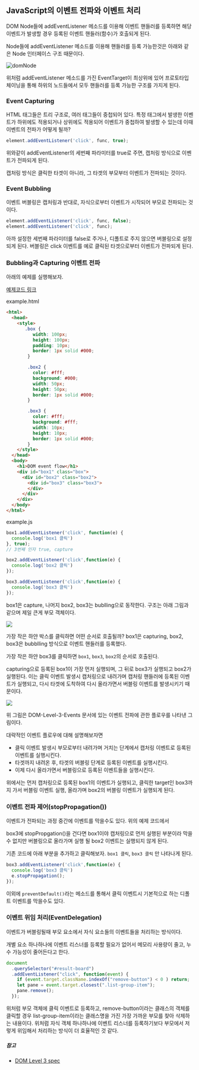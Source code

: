 ## JavaScript의 이벤트 전파와 이벤트 처리

DOM Node들에 addEventListener 메소드를 이용해 이벤트 핸들러를 등록하면 해당 이벤트가 발생할 경우 등록된 이벤트 핸들러(함수)가 호출되게 된다.

Node들에 addEventListener 메소드를 이용해 핸들러를 등록 가능한것은 아래와 같은 Node 인터페이스 구조 때문이다.

![domNode](/assets/images/js/domNode.png)

위처럼 addEventListener 메소드를 가진 EventTarget이 최상위에 있어 프로토타입 체이닝을 통해 하위의 노드들에서 모두 핸들러를 등록 가능한 구조를 가지게 된다.

### Event Capturing

HTML 태그들은 트리 구조로, 여러 태그들이 중첩되어 있다. 특정 태그에서 발생한 이벤트가 하위에도 적용되거나 상위에도 적용되어 이벤트가 중첩하여 발생할 수 있는데 이때 이벤트의 전파가 어떻게 될까?

```javascript
element.addEventListener('click', func, true);
```

위와같이 addEventListener의 세번째 파라미터를 true로 주면, 캡처링 방식으로 이벤트가 전파되게 된다.

캡처링 방식은 클릭한 타겟이 아니라, 그 타겟의 부모부터 이벤트가 전파되는 것이다.

### Event Bubbling

이벤트 버블링은 캡처링과 반대로, 자식으로부터 이벤트가 시작되어 부모로 전파되는 것이다.

```javascript
element.addEventListener('click', func, false);
element.addEventListener('click', func);
```

아까 설정한 세번째 파라미터를 false로 주거나, 디폴트로 주지 않으면 버블링으로 설정되게 된다. 버블링은 click 이벤트를 예로 클릭된 타겟으로부터 이벤트가 전파되게 된다.

### Bubbling과 Capturing 이벤트 전파

아래의 예제를 실행해보자.

[예제코드 링크](https://codepen.io/tramyu/pen/eVXQBq?editors=1111)

example.html

```html
<html>
  <head> 
    <style>
       .box {
          width: 100px;
          height: 100px;
          padding: 10px;
          border: 1px solid #000;
        }

        .box2 {
          color: #fff;
          background: #000;
          width: 50px;
          height: 50px;
          border: 1px solid #000;
        }

        .box3 {
          color: #fff;
          background: #fff;
          width: 10px;
          height: 10px;
          border: 1px solid #000;
        }
    </style>
  </head>
  <body>
    <h1>DOM event flow</h1>
    <div id="box1" class="box">
      <div id="box2" class="box2">
        <div id="box3" class="box3">
        </div>
      </div>
    </div>
  </body>
</html>
```

example.js

```javascript
box1.addEventListener('click', function(e) {
  console.log('box1 클릭')
}, true);
// 3번째 인자 true, capture

box2.addEventListener('click',function(e) {
  console.log('box2 클릭')
});

box3.addEventListener('click',function(e) {
  console.log('box3 클릭')
});
```

box1은 capture, 나머지 box2, box3는 bublling으로 동작한다. 구조는 아래 그림과 같으며 제일 큰게 부모 객체이다.

![](/assets/images/js/event.png)

가장 작은 하얀 박스를 클릭하면 어떤 순서로 호출될까? box1은 capturing, box2, box3은 bubblling 방식으로 이벤트 핸들러를 등록했다.

가장 작은 하얀 box3를 클릭하면 `box1`, `box3`, `box2`의 순서로 호출된다.

capturing으로 등록된 box1이 가장 먼저 실행되며, 그 뒤로 box3가 실행되고 box2가 실행된다. 이는 클릭 이벤트 발생시 캡처링으로 내려가며 캡처링 핸들러에 등록된 이벤트가 실행되고, 다시 타겟에 도착하여 다시 올라가면서 버블링 이벤트를 발생시키기 때문이다.

![](/assets/images/js/eventflow.png)

위 그림은 DOM-Level-3-Events 문서에 있는 이벤트 전파에 관한 플로우를 나타낸 그림이다.

대략적인 이벤트 플로우에 대해 설명해보자면

- 클릭 이벤트 발생시 부모로부터 내려가며 거치는 단계에서 캡처링 이벤트로 등록된 이벤트를 실행시킨다.
- 타겟까지 내려온 후, 타겟의 버블링 단계로 등록된 이벤트를 실행시킨다.
- 이제 다시 올라가면서 버블링으로 등록된 이벤트들을 실행시킨다.

위에서는 먼저 캡처링으로 등록된 box1의 이벤트가 실행되고, 클릭한 target인 box3까지 가서 버블링 이벤트 실행, 올라가며 box2의 버블링 이벤트가 실행되게 된다.

### 이벤트 전파 제어(stopPropagation())

이벤트가 전파되는 과정 중간에 이벤트를 막을수도 있다. 위의 예제 코드에서

box3에 stopPropgation()을 건다면 box1이야 캡처링으로 먼저 실행된 부분이라 막을 수 없지만 버블링으로 올라가며 실행 될 box2 이벤트는 실행되지 않게 된다.

기존 코드에 아래 부분을 추가하고 클릭해보자. `box1 클릭`, `box3 클릭` 만 나타나게 된다.

```javascript
box3.addEventListener('click',function(e) {
  console.log('box3 클릭')
  e.stopPropagation();
});
```

이외에 `preventDefault()`라는 메소드를 통해서 클릭 이벤트시 기본적으로 하는 디폴트 이벤트를 막을수도 있다.

### 이벤트 위임 처리(EventDelegation)

이벤트가 버블링될때 부모 요소에서 자식 요소들의 이벤트들을 처리하는 방식이다. 

개별 요소 하나하나에 이벤트 리스너를 등록할 필요가 없어서 메모리 사용량이 줄고, 누수 가능성이 줄어든다고 한다.

```javascript
document
  .querySelector("#result-board")
  .addEventListener("click", function(event) {
    if (event.target.className.indexOf("remove-button") < 0 ) return;
    let pane = event.target.closest(".list-group-item");
    pane.remove();
  });

```

위처럼 부모 객체에 클릭 이벤트로 등록하고, remove-button이라는 클래스의 객체를 클릭할 경우 list-group-item이라는 클래스명을 가진 가장 가까운 부모를 찾아 삭제하는 내용이다. 위처럼 자식 객체 하나하나에 이벤트 리스너를 등록하기보다 부모에서 저렇게 위임해서 처리하는 방식이 더 효율적인 것 같다.

##### 참고

- [DOM Level 3 spec](https://www.w3.org/TR/DOM-Level-3-Events/#dom-event-architecture)